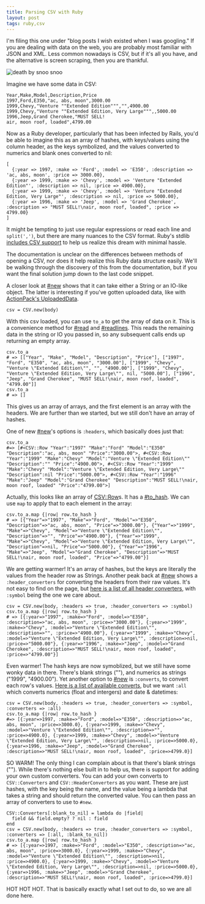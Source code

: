 ```yaml
---
title: Parsing CSV with Ruby
layout: post
tags: ruby,csv
---
```


I'm filing this one under "blog posts I wish existed when I was googling." If you are dealing with data on the web, you are probably most familiar with JSON and XML. Less common nowadays is CSV, but if it's all you have, and the alternative is screen scraping, then you are thankful.

![death by snoo snoo](http://mlkshk.com/r/5NX8.gif)

Imagine we have some data in CSV:

    Year,Make,Model,Description,Price
    1997,Ford,E350,"ac, abs, moon",3000.00
    1999,Chevy,"Venture ""Extended Edition""","",4900.00
    1999,Chevy,"Venture ""Extended Edition, Very Large""",,5000.00
    1996,Jeep,Grand Cherokee,"MUST SELL!
    air, moon roof, loaded",4799.00

Now as a Ruby developer, particularly that has been infected by Rails, you'd be able to imagine this as an array of hashes, with keys/values using the column header, as the keys symbolized, and the values converted to numerics and blank ones converted to nil:

    [
      {:year => 1997, :make => 'Ford', :model => 'E350', :description => 'ac, abs, moon', :price => 3000.00},
      {:year => 1999, :make => 'Chevy', :model => 'Venture "Extended Edition"', :description => nil, :price => 4900.00},
      {:year => 1999, :make => 'Chevy', :model => 'Venture "Extended Edition, Very Large"', :description => nil, :price => 5000.00},
      {:year => 1996, :make => 'Jeep', :model => 'Grand Cherokee', :description => "MUST SELL!\nair, moon roof, loaded", :price => 4799.00}
    ]

It might be tempting to just use regular expressions or read each line and `split(',')`, but there are many nuances to the CSV format. Ruby's stdlib [includes CSV support](http://ruby-doc.org/stdlib-2.0/libdoc/csv/rdoc/CSV.html) to help us realize this dream with minimal hassle.

The documentation is unclear on the differences between methods of opening a CSV, nor does it help realize this Ruby data structure easily. We'll be walking through the discovery of this from the documentation, but if you want the final solution jump down to the last code snippet.

A closer look at [#new](http://ruby-doc.org/stdlib-2.0/libdoc/csv/rdoc/CSV.html#method-c-new) shows that it can take either a String or an IO-like object. The latter is interesting if you've gotten uploaded data, like with [ActionPack's UploadedData](http://api.rubyonrails.org/classes/ActionDispatch/Http/UploadedFile.html).

    csv = CSV.new(body)

With this csv loaded, you can use `to_a` to get the array of data on it. This is a convenience method for [#read](http://ruby-doc.org/stdlib-2.0/libdoc/csv/rdoc/CSV.html#method-i-read) and [#readlines](http://ruby-doc.org/stdlib-2.0/libdoc/csv/rdoc/CSV.html#method-i-readlines). This reads the remaining data in the string or IO you passed in, so any subsequent calls ends up returning an empty array.

    csv.to_a
    # => [["Year", "Make", "Model", "Description", "Price"], ["1997", "Ford", "E350", "ac, abs, moon", "3000.00"], ["1999", "Chevy", "Venture \"Extended Edition\"", "", "4900.00"], ["1999", "Chevy", "Venture \"Extended Edition, Very Large\"", nil, "5000.00"], ["1996", "Jeep", "Grand Cherokee", "MUST SELL!\nair, moon roof, loaded", "4799.00"]]
    csv.to_a
    # => []

This gives us an array of arrays, and the first element is an array with the headers. We are further than we started, but we still don't have an array of hashes.

One of new [#new](http://ruby-doc.org/stdlib-2.0/libdoc/csv/rdoc/CSV.html#method-i-readlines)'s options is `:headers`, which basically does just that:

    csv.to_a
    #=> [#<CSV::Row "Year":"1997" "Make":"Ford" "Model":"E350" "Description":"ac, abs, moon" "Price":"3000.00">, #<CSV::Row "Year":"1999" "Make":"Chevy" "Model":"Venture \"Extended Edition\"" "Description":"" "Price":"4900.00">, #<CSV::Row "Year":"1999" "Make":"Chevy" "Model":"Venture \"Extended Edition, Very Large\"" "Description":nil "Price":"5000.00">, #<CSV::Row "Year":"1996" "Make":"Jeep" "Model":"Grand Cherokee" "Description":"MUST SELL!\nair, moon roof, loaded" "Price":"4799.00">]

Actually, this looks like an array of [CSV::Row](http://ruby-doc.org/stdlib-2.0/libdoc/csv/rdoc/CSV/Row.html)s. It has a [#to_hash](http://ruby-doc.org/stdlib-2.0/libdoc/csv/rdoc/CSV/Row.html#method-i-to_hash). We can use `map` to apply that to each element in the array:

    csv.to_a.map {|row| row.to_hash }
    # => [{"Year"=>"1997", "Make"=>"Ford", "Model"=>"E350", "Description"=>"ac, abs, moon", "Price"=>"3000.00"}, {"Year"=>"1999", "Make"=>"Chevy", "Model"=>"Venture \"Extended Edition\"", "Description"=>"", "Price"=>"4900.00"}, {"Year"=>"1999", "Make"=>"Chevy", "Model"=>"Venture \"Extended Edition, Very Large\"", "Description"=>nil, "Price"=>"5000.00"}, {"Year"=>"1996", "Make"=>"Jeep", "Model"=>"Grand Cherokee", "Description"=>"MUST SELL!\nair, moon roof, loaded", "Price"=>"4799.00"}]

We are getting warmer! It's an array of hashes, but the keys are literally the values from the header row as Strings. Another peak back at [#new](http://ruby-doc.org/stdlib-2.0/libdoc/csv/rdoc/CSV.html#method-c-new) shows a `:header_converters` for converting the headers from their raw values. It's not easy to find on the page, but [here is a list of all header converters](http://www.ruby-doc.org/stdlib-2.0/libdoc/csv/rdoc/CSV.html#HeaderConverters), with `:symbol` being the one we care about.

    csv = CSV.new(body, :headers => true, :header_converters => :symbol)
    csv.to_a.map {|row| row.to_hash }
    # => [{:year=>"1997", :make=>"Ford", :model=>"E350", :description=>"ac, abs, moon", :price=>"3000.00"}, {:year=>"1999", :make=>"Chevy", :model=>"Venture \"Extended Edition\"", :description=>"", :price=>"4900.00"}, {:year=>"1999", :make=>"Chevy", :model=>"Venture \"Extended Edition, Very Large\"", :description=>nil, :price=>"5000.00"}, {:year=>"1996", :make=>"Jeep", :model=>"Grand Cherokee", :description=>"MUST SELL!\nair, moon roof, loaded", :price=>"4799.00"}]

Even warmer! The hash keys are now symoblized, but we still have some wonky data in there. There's blank strings (""), and numerics as strings ("1999", "4900.00"). Yet another option to [#new](http://ruby-doc.org/stdlib-2.0/libdoc/csv/rdoc/CSV.html#method-c-new) is `:converts`, to convert each row's values. [Here is a list of available converts](http://www.ruby-doc.org/stdlib-2.0/libdoc/csv/rdoc/CSV.html#Converters), but we want `:all` which converts numerics (float and intergers) and date & datetimes:

    csv = CSV.new(body, :headers => true, :header_converters => :symbol, :converters => :all)
    csv.to_a.map {|row| row.to_hash }
    #=> [{:year=>1997, :make=>"Ford", :model=>"E350", :description=>"ac, abs, moon", :price=>3000.0}, {:year=>1999, :make=>"Chevy", :model=>"Venture \"Extended Edition\"", :description=>"", :price=>4900.0}, {:year=>1999, :make=>"Chevy", :model=>"Venture \"Extended Edition, Very Large\"", :description=>nil, :price=>5000.0}, {:year=>1996, :make=>"Jeep", :model=>"Grand Cherokee", :description=>"MUST SELL!\nair, moon roof, loaded", :price=>4799.0}]

SO WARM! The only thing I can complain about is that there's blank strings (""). While there's nothing else built in to help us, there is support for adding your own custom converters. You can add your own converts to `CSV::Converters` and `CSV::HeaderConverters` as you want. These are just hashes, with the key being the name, and the value being a lambda that takes  a string and should return the converted value. You can then pass an array of converters to use to `#new`.

    CSV::Converters[:blank_to_nil] = lambda do |field|
      field && field.empty? ? nil : field
    end
    csv = CSV.new(body, :headers => true, :header_converters => :symbol, :converters => [:all, :blank_to_nil])
    csv.to_a.map {|row| row.to_hash }
    # => [{:year=>1997, :make=>"Ford", :model=>"E350", :description=>"ac, abs, moon", :price=>3000.0}, {:year=>1999, :make=>"Chevy", :model=>"Venture \"Extended Edition\"", :description=>nil, :price=>4900.0}, {:year=>1999, :make=>"Chevy", :model=>"Venture \"Extended Edition, Very Large\"", :description=>nil, :price=>5000.0}, {:year=>1996, :make=>"Jeep", :model=>"Grand Cherokee", :description=>"MUST SELL!\nair, moon roof, loaded", :price=>4799.0}]

HOT HOT HOT. That is basically exactly what I set out to do, so we are all done here.
